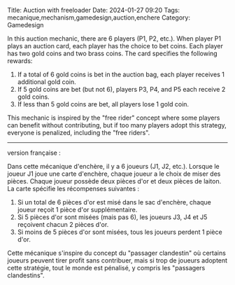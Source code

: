 Title: Auction with freeloader
Date: 2024-01-27 09:20
Tags: mecanique,mechanism,gamedesign,auction,enchere
Category: Gamedesign


In this auction mechanic, there are 6 players (P1, P2, etc.). When player P1 plays an auction card, each player has the choice to bet coins. Each player has two gold coins and two brass coins. The card specifies the following rewards:

1. If a total of 6 gold coins is bet in the auction bag, each player receives 1 additional gold coin.
2. If 5 gold coins are bet (but not 6), players P3, P4, and P5 each receive 2 gold coins.
3. If less than 5 gold coins are bet, all players lose 1 gold coin.

This mechanic is inspired by the "free rider" concept where some players can benefit without contributing, but if too many players adopt this strategy, everyone is penalized, including the "free riders".


__________________

version française :


Dans cette mécanique d'enchère, il y a 6 joueurs (J1, J2, etc.). Lorsque le joueur J1 joue une carte d'enchère, chaque joueur a le choix de miser des pièces. Chaque joueur possède deux pièces d'or et deux pièces de laiton. La carte spécifie les récompenses suivantes :

1. Si un total de 6 pièces d'or est misé dans le sac d'enchère, chaque joueur reçoit 1 pièce d'or supplémentaire.
2. Si 5 pièces d'or sont misées (mais pas 6), les joueurs J3, J4 et J5 reçoivent chacun 2 pièces d'or.
3. Si moins de 5 pièces d'or sont misées, tous les joueurs perdent 1 pièce d'or.

Cette mécanique s'inspire du concept du "passager clandestin" où certains joueurs peuvent tirer profit sans contribuer, mais si trop de joueurs adoptent cette stratégie, tout le monde est pénalisé, y compris les "passagers clandestins".
